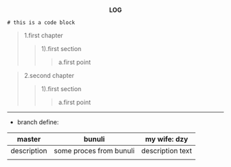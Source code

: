 __<center> LOG </center>__
```
# this is a code block
```  
>1.first chapter
>>1).first section
>>>a.first point  

>2.second chapter  
>>1).first section  
>>>a.first point  
___  
* branch define:

| master | bunuli | my wife: dzy |
| ------ | ------ | ------ |
| description | some proces from bunuli  | description text |
|  |  |  |